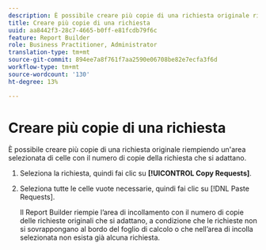 ```yaml
---
description: È possibile creare più copie di una richiesta originale riempiendo un'area selezionata di celle con il numero di copie della richiesta che si adattano.
title: Creare più copie di una richiesta
uuid: aa8442f3-28c7-4665-b0ff-e81fcdb79f6c
feature: Report Builder
role: Business Practitioner, Administrator
translation-type: tm+mt
source-git-commit: 894ee7a8f761f7aa2590e06708be82e7ecfa3f6d
workflow-type: tm+mt
source-wordcount: '130'
ht-degree: 13%

---
```



# Creare più copie di una richiesta

È possibile creare più copie di una richiesta originale riempiendo un&#39;area selezionata di celle con il numero di copie della richiesta che si adattano.

1. Seleziona la richiesta, quindi fai clic su **[!UICONTROL Copy Requests]**.
1. Seleziona tutte le celle vuote necessarie, quindi fai clic su [!DNL Paste Requests].

   Il Report Builder riempie l’area di incollamento con il numero di copie delle richieste originali che si adattano, a condizione che le richieste non si sovrappongano al bordo del foglio di calcolo o che nell’area di incolla selezionata non esista già alcuna richiesta.
